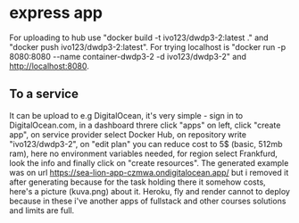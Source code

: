# express app

For uploading to hub use "docker build -t ivo123/dwdp3-2:latest ." and "docker push ivo123/dwdp3-2:latest". For trying localhost is "docker run -p 8080:8080 --name container-dwdp3-2 -d ivo123/dwdp3-2" and <http://localhost:8080>.

## To a service

It can be upload to e.g DigitalOcean, it's very simple - sign in to DigitalOcean.com, in a dashboard threre click "apps" on left, click "create app", on service provider select Docker Hub, on repository write "ivo123/dwdp3-2", on "edit plan" you can reduce cost to 5$ (basic, 512mb ram), here no environment variables needed, for region select Frankfurd, look the info and finally click on "create resources". The generated example was on url <https://sea-lion-app-czmwa.ondigitalocean.app/> but i removed it after generating because for the task holding there it somehow costs, here's a picture (kuva.png) about it. Heroku, fly and render cannot to deploy because in these i've another apps of fullstack and other courses solutions and limits are full.
